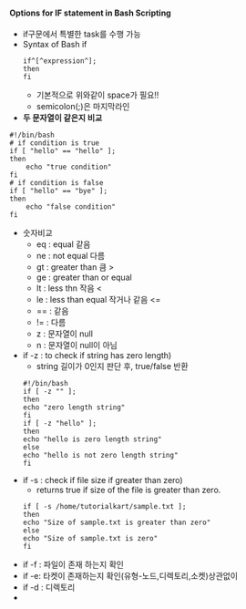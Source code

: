 ﻿#### Options for IF statement in Bash Scripting
- if구문에서 특별한 task를 수행 가능 
-  Syntax of Bash if
	```
	if^[^expression^];
	then
	fi
	```
	- 기본적으로 위와같이 space가 필요!!
	- semicolon(;)은 마지막라인
- **두 문자열이 같은지 비교**
```
#!/bin/bash
# if condition is true
if [ "hello" == "hello" ];
then
    echo "true condition"
fi
# if condition is false
if [ "hello" == "bye" ];
then
    echo "false condition"
fi
```
-  숫자비교 
	- eq : equal 같음
	- ne : not equal 다름
	- gt : greater than 큼 >
	- ge : greater than or equal
	- lt : less thn 작음 <
	- le : less than equal 작거나 같음 <=
	- == : 같음
	- != : 다름
	- z : 문자열이 null
	- n : 문자열이 null이 아님
- if -z : to check if string has zero length)
	- string 길이가 0인지 판단 후, true/false 반환
	```
	#!/bin/bash
	if [ -z "" ];
	then
	echo "zero length string"
	fi
	if [ -z "hello" ];
	then
	echo "hello is zero length string"
	else
	echo "hello is not zero length string"
	fi
	```
-  if -s : check if file size if greater than zero)
	- returns true if size of the file is greater than zero.
	```
	if [ -s /home/tutorialkart/sample.txt ];
	then
	echo "Size of sample.txt is greater than zero"
	else
	echo "Size of sample.txt is zero"
	fi
	```
- if -f : 파일이 존재 하는지 확인
- if -e: 타켓이 존재하는지 확인(유형-노드,디렉토리,소켓)상관없이
- if -d : 디렉토리
- 
